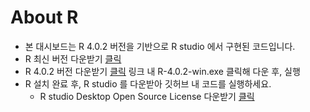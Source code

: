 # About R
- 본 대시보드는 R 4.0.2 버전을 기반으로 R studio 에서 구현된 코드입니다.
- R 최신 버전 다운받기 [클릭](https://cran.r-project.org/bin/windows/base/)
- R 4.0.2 버전 다운받기 [클릭](https://cran.r-project.org/bin/windows/base/old/4.0.2/) 링크 내 R-4.0.2-win.exe 클릭해 다운 후, 실행
- R 설치 완료 후, R studio 를 다운받아 깃허브 내 코드를 실행하세요.
  -  R studio Desktop Open Source License 다운받기 [클릭](https://www.rstudio.com/products/rstudio/download/#download)

